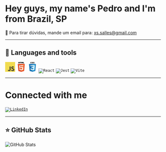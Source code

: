 # Hey guys, my name's Pedro and I'm from Brazil, SP

💬 Para tirar dúvidas, mande um email para: xs.salles@gmail.com

---

## 🚀 Languages and tools

<code><img height="32" src="https://raw.githubusercontent.com/github/explore/80688e429a7d4ef2fca1e82350fe8e3517d3494d/topics/javascript/javascript.png" alt="Javascript"/></code>
<code><img height="32" src="https://raw.githubusercontent.com/github/explore/80688e429a7d4ef2fca1e82350fe8e3517d3494d/topics/html/html.png" alt="HTML5"/></code>
<code><img height="32" src="https://raw.githubusercontent.com/github/explore/80688e429a7d4ef2fca1e82350fe8e3517d3494d/topics/css/css.png" alt="CSS"/></code>
<code><img height="32" src="https://brandslogos.com/wp-content/uploads/thumbs/react-logo-vector-1.svg" alt="React"/></code>
<code><img height="32" src="https://static-00.iconduck.com/assets.00/file-type-jest-icon-1854x2048-2w6gjixc.png" alt="Jest"/></code>
<code><img height="32" src="https://www.svgrepo.com/show/374167/vite.svg" alt="Vite"/></code>

---

# Connected with me

<code><a href="https://www.linkedin.com/in/me/"><img height="32" src="https://freelogopng.com/images/all_img/1656958733linkedin-logo-png.png" alt="LinkedIn"/></a></code>

---

## ⭐ GitHub Stats

![GitHub Stats](https://github-readme-stats.vercel.app/api?username=xsalles)
